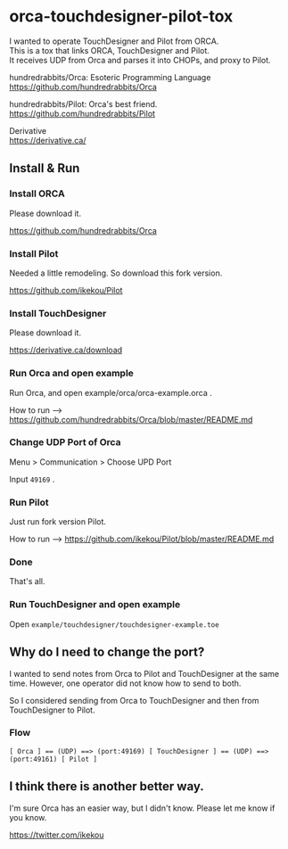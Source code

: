 # orca-touchdesigner-pilot-tox

I wanted to operate TouchDesigner and Pilot from ORCA.  
This is a tox that links ORCA, TouchDesigner and Pilot.  
It receives UDP from Orca and parses it into CHOPs, and proxy to Pilot.

hundredrabbits/Orca: Esoteric Programming Language  
https://github.com/hundredrabbits/Orca

hundredrabbits/Pilot: Orca's best friend.  
https://github.com/hundredrabbits/Pilot

Derivative  
https://derivative.ca/


## Install & Run

### Install ORCA 

Please download it.

https://github.com/hundredrabbits/Orca

### Install Pilot

Needed a little remodeling. So download this fork version.

https://github.com/ikekou/Pilot

### Install TouchDesigner

Please download it.

https://derivative.ca/download

### Run Orca and open example

Run Orca, and open example/orca/orca-example.orca .

How to run --> https://github.com/hundredrabbits/Orca/blob/master/README.md

### Change UDP Port of Orca

Menu > Communication > Choose UPD Port

Input `49169` .

### Run Pilot

Just run fork version Pilot.

How to run --> https://github.com/ikekou/Pilot/blob/master/README.md

### Done

That's all.

### Run TouchDesigner and open example

Open `example/touchdesigner/touchdesigner-example.toe`

## Why do I need to change the port?

I wanted to send notes from Orca to Pilot and TouchDesigner at the same time. However, one operator did not know how to send to both.

So I considered sending from Orca to TouchDesigner and then from TouchDesigner to Pilot.

### Flow

```
[ Orca ] == (UDP) ==> (port:49169) [ TouchDesigner ] == (UDP) ==> (port:49161) [ Pilot ]
```

## I think there is another better way.

I'm sure Orca has an easier way, but I didn't know. Please let me know if you know.

https://twitter.com/ikekou